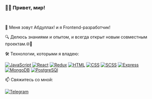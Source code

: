 ### 👨‍💻 Привет, мир!
<br/>




👋 Меня зовут Абдуллах! и я Frontend-разработчик!<br>

🔍 Делюсь знаниями и опытом, и всегда открыт новым совместным проектам.🌐🤝



🛠️ Технологии, которыми я владею:


<div>
<p dir="auto"><a target="_blank" rel="noopener noreferrer nofollow" href="https://camo.githubusercontent.com/f24b301a203153be79af4897637c36c21a106c34e784512483158cec654407b6/68747470733a2f2f696d672e736869656c64732e696f2f62616467652f2d4a6176615363726970742d3333333f7374796c653d666f722d7468652d6261646765266c6f676f3d4a617661536372697074"><img src="https://camo.githubusercontent.com/f24b301a203153be79af4897637c36c21a106c34e784512483158cec654407b6/68747470733a2f2f696d672e736869656c64732e696f2f62616467652f2d4a6176615363726970742d3333333f7374796c653d666f722d7468652d6261646765266c6f676f3d4a617661536372697074" alt="JavaScript" data-canonical-src="https://img.shields.io/badge/-JavaScript-333?style=for-the-badge&amp;logo=JavaScript" style="max-width: 100%;"></a>
<a target="_blank" rel="noopener noreferrer nofollow" href="https://camo.githubusercontent.com/43dfff7d98e5c150f202891944776e3e927e844615983afce6072021f20cb847/68747470733a2f2f696d672e736869656c64732e696f2f62616467652f2d52656163742d3333333f7374796c653d666f722d7468652d6261646765266c6f676f3d5265616374"><img src="https://camo.githubusercontent.com/ee4ce3b2312e0c503db3a1475f0715fa1322ee5333d2a81f0a10f42a13f2a3e0/68747470733a2f2f696d672e736869656c64732e696f2f62616467652f2d52656163742d3333333f7374796c653d666f722d7468652d6261646765266c6f676f3d5265616374" alt="React" data-canonical-src="https://img.shields.io/badge/-React-333?style=for-the-badge&amp;logo=React" style="max-width: 100%;"></a>
<a target="_blank" rel="noopener noreferrer nofollow" href="https://camo.githubusercontent.com/2d18aa8831c3b403c55d7b817fd030adcc627ec283c292258dac4cfa03d0b2e5/68747470733a2f2f696d672e736869656c64732e696f2f62616467652f2d52656475782d3333333f7374796c653d666f722d7468652d6261646765266c6f676f3d5265647578266c6f676f436f6c6f723d626c756576696f6c6574"><img src="https://camo.githubusercontent.com/2d18aa8831c3b403c55d7b817fd030adcc627ec283c292258dac4cfa03d0b2e5/68747470733a2f2f696d672e736869656c64732e696f2f62616467652f2d52656475782d3333333f7374796c653d666f722d7468652d6261646765266c6f676f3d5265647578266c6f676f436f6c6f723d626c756576696f6c6574" alt="Redux" data-canonical-src="https://img.shields.io/badge/-Redux-333?style=for-the-badge&amp;logo=Redux&amp;logoColor=blueviolet" style="max-width: 100%;"></a>
<a target="_blank" rel="noopener noreferrer nofollow" href="https://camo.githubusercontent.com/277ef38e198c07f027840f890f6515a7668e82812e6e37ff4705c3415e25fa6d/68747470733a2f2f696d672e736869656c64732e696f2f62616467652f2d48544d4c2d3333333f7374796c653d666f722d7468652d6261646765266c6f676f3d48746d6c35"><img src="https://camo.githubusercontent.com/277ef38e198c07f027840f890f6515a7668e82812e6e37ff4705c3415e25fa6d/68747470733a2f2f696d672e736869656c64732e696f2f62616467652f2d48544d4c2d3333333f7374796c653d666f722d7468652d6261646765266c6f676f3d48746d6c35" alt="HTML" data-canonical-src="https://img.shields.io/badge/-HTML-333?style=for-the-badge&amp;logo=Html5" style="max-width: 100%;"></a>
<a target="_blank" rel="noopener noreferrer nofollow" href="https://camo.githubusercontent.com/e9d9df250776e8f40aa5b6ae25e2d7c5d7a5e8b7d909b7bf71918525b2439752/68747470733a2f2f696d672e736869656c64732e696f2f62616467652f2d4353532d3333333f7374796c653d666f722d7468652d6261646765266c6f676f3d43535333266c6f676f436f6c6f723d626c7565"><img src="https://camo.githubusercontent.com/e9d9df250776e8f40aa5b6ae25e2d7c5d7a5e8b7d909b7bf71918525b2439752/68747470733a2f2f696d672e736869656c64732e696f2f62616467652f2d4353532d3333333f7374796c653d666f722d7468652d6261646765266c6f676f3d43535333266c6f676f436f6c6f723d626c7565" alt="CSS" data-canonical-src="https://img.shields.io/badge/-CSS-333?style=for-the-badge&amp;logo=CSS3&amp;logoColor=blue" style="max-width: 100%;"></a>
<a target="_blank" rel="noopener noreferrer nofollow" href="https://camo.githubusercontent.com/98fda3eefff109cdee1e7c6a35f9bceeb3646c0db5878a2e7a58e8685efbffba/68747470733a2f2f696d672e736869656c64732e696f2f62616467652f2d534353532d3333333f7374796c653d666f722d7468652d6261646765266c6f676f3d53415353"><img src="https://camo.githubusercontent.com/98fda3eefff109cdee1e7c6a35f9bceeb3646c0db5878a2e7a58e8685efbffba/68747470733a2f2f696d672e736869656c64732e696f2f62616467652f2d534353532d3333333f7374796c653d666f722d7468652d6261646765266c6f676f3d53415353" alt="SCSS" data-canonical-src="https://img.shields.io/badge/-SCSS-333?style=for-the-badge&amp;logo=SASS" style="max-width: 100%;"></a>
<a target="_blank" rel="noopener noreferrer nofollow" href="https://camo.githubusercontent.com/d467775926c8381e9a34061db67f323fba16cf92ba7bda0f0bc5106e6a8fa219/68747470733a2f2f696d672e736869656c64732e696f2f62616467652f2d457870726573732d3333333f7374796c653d666f722d7468652d6261646765266c6f676f3d45787072657373"><img src="https://camo.githubusercontent.com/d467775926c8381e9a34061db67f323fba16cf92ba7bda0f0bc5106e6a8fa219/68747470733a2f2f696d672e736869656c64732e696f2f62616467652f2d457870726573732d3333333f7374796c653d666f722d7468652d6261646765266c6f676f3d45787072657373" alt="Express" data-canonical-src="https://img.shields.io/badge/-Express-333?style=for-the-badge&amp;logo=Express" style="max-width: 100%;"></a>
<a target="_blank" rel="noopener noreferrer nofollow" href="https://camo.githubusercontent.com/05c805147e35de4936771b937fd9136063dcf4b73d213ceef6712b1a6f0daf17/68747470733a2f2f696d672e736869656c64732e696f2f62616467652f2d4d6f6e676f44422d3333333f7374796c653d666f722d7468652d6261646765266c6f676f3d4d6f6e676f4442"><img src="https://camo.githubusercontent.com/05c805147e35de4936771b937fd9136063dcf4b73d213ceef6712b1a6f0daf17/68747470733a2f2f696d672e736869656c64732e696f2f62616467652f2d4d6f6e676f44422d3333333f7374796c653d666f722d7468652d6261646765266c6f676f3d4d6f6e676f4442" alt="MongoDB" data-canonical-src="https://img.shields.io/badge/-MongoDB-333?style=for-the-badge&amp;logo=MongoDB" style="max-width: 100%;"></a>
<a target="_blank" rel="noopener noreferrer nofollow" href="https://camo.githubusercontent.com/d67889a99cfe96ceed1800b2ac71dad227a3cecf0f6ce0cf3f7f4e34689ad18f/68747470733a2f2f696d672e736869656c64732e696f2f62616467652f2d506f737467726553516c2d3333333f7374796c653d666f722d7468652d6261646765266c6f676f3d506f737467726553516c"><img src="https://camo.githubusercontent.com/d67889a99cfe96ceed1800b2ac71dad227a3cecf0f6ce0cf3f7f4e34689ad18f/68747470733a2f2f696d672e736869656c64732e696f2f62616467652f2d506f737467726553516c2d3333333f7374796c653d666f722d7468652d6261646765266c6f676f3d506f737467726553516c" alt="PostgreSQl" data-canonical-src="https://img.shields.io/badge/-PostgreSQl-333?style=for-the-badge&amp;logo=PostgreSQl" style="max-width: 100%;"></a></p>
</div>
📫 Свяжитесь со мной:


<br/>
<br/>





<div></div>
<div>
  <a href="https://t.me/Abdullah_fd">
  <img alt="Telegram" src="https://img.shields.io/badge/-Telegram-black?style=for-the-badge&logo=Telegram&logoColor=white" />
</a>
</div>
